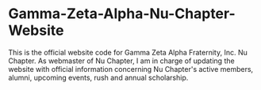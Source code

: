 # Gamma-Zeta-Alpha-Nu-Chapter-Website
This is the official website code for Gamma Zeta Alpha Fraternity, Inc. Nu Chapter. 
As webmaster of Nu Chapter, I am in charge of updating the website with official
information concerning Nu Chapter's active members, alumni, upcoming events,
rush  and annual scholarship.
